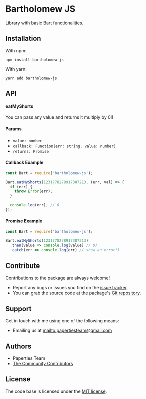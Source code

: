 # Bartholomew JS

Library with basic Bart functionalities.

## Installation

With npm:

```
npm install bartholomew-js
```

With yarn:

```
yarn add bartholomew-js
```

## API

#### eatMyShorts

You can pass any value and returns it multiply by 0!!

#### Params

- `value: number`
- `callback: Function(err: string, value: number)`
- `returns: Promise`

#### Callback Example

```js
const Bart = require('bartholomew-js');

Bart.eatMyShorts(1231778278917387213, (err, val) => {
  if (err) {
    throw Error(err);
  }

  console.log(err); // 0
});
```

#### Promise Example

```js
const Bart = require('bartholomew-js');

Bart.eatMyShorts(1231778278917387213)
  .then(value => console.log(value) // 0)
  .catch(err => console.log(err) // show an error!)
```

## Contribute

Contributions to the package are always welcome!

- Report any bugs or issues you find on the [issue tracker](https://github.com/PaperTies/bart-js/issues/new).
- You can grab the source code at the package's [Git repository](https://github.com/PaperTies/bart-js.git).

## Support

Get in touch with me using one of the following means:

- Emailing us at <mailto:papertiesteam@gmail.com>

## Authors

- Paperties Team
- [The Community Contributors](https://github.com/PaperTies/bart-js/graphs/contributors)

## License

The code base is licensed under the [MIT license](LICENSE).
